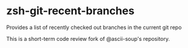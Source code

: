 # zsh-git-recent-branches
Provides a list of recently checked out branches in the current git repo

This is a short-term code review fork of @ascii-soup's repository.
